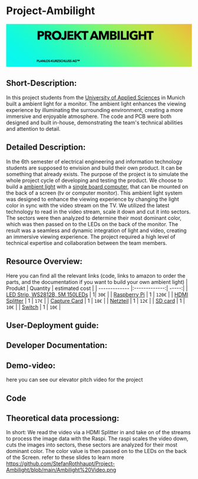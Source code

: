 # Project-Ambilight
![title foto of the project, with project name and fictive company name](https://github.com/StefanRothhaupt/Project-Ambilight/blob/main/Bildschirm%C2%ADfoto%202023-02-02%20um%2017.53.40.png)
## Short-Description:
In this project students from the [University of Applied Sciences](https://ee.hm.edu) in Munich built a ambient light for a monitor.
The ambient light enhances the viewing experience by illuminating the surrounding environment, creating a more immersive and enjoyable atmosphere. The code and PCB were both designed and built in-house, demonstrating the team's technical abilities and attention to detail.

## Detailed Description:
In the 6th semester of electrical engineering and information technology students are supposed to envision and build their own product.
It can be something that already exists. The purpose of the project is to simulate the whole project cycle of developing and testing the product. 
We choose to build a [ambient light](https://en.wikipedia.org/wiki/Bias_lighting) with a [single board computer](https://en.wikipedia.org/wiki/Single-board_computer), that can be mounted on the back of a screen (tv or computer monitor).
This ambient light system was designed to enhance the viewing experience by changing the light color in sync with the video stream on the TV.
We utilized the latest technology to read in the video stream, scale it down and cut it into sectors. The sectors were then analyzed to determine their most dominant color, which was then passed on to the LEDs on the back of the monitor. The result was a seamless and dynamic integration of light and video, creating an immersive viewing experience.
The project required a high level of technical expertise and collaboration between the team members.

## Resource Overview:
Here you can find all the relevant links (code, links to amazon to order the parts, and the documentation if you want to build your own ambient light)
| Produkt        | Quantity         | estimated cost  |
| ------------- |:-------------:| -----:|
| [LED Strip, WS2812B, 5M 150LEDs](https://www.amazon.de/BTF-LIGHTING-WS2812B-adressierbare-Streifen-Wasserdicht/dp/B01CDTECSG/ref=sr_1_2_sspa?crid=1POT8EH2W8453&keywords=ws2801&qid=1666263020&qu=eyJxc2MiOiIzLjE5IiwicXNhIjoiMi41MCIsInFzcCI6IjIuMTAifQ%3D%3D&sprefix=WS2%2Caps%2C87&sr=8-2-spons&th=1)  | 1| `30€` |
| [Raspberry Pi](https://www.raspberrypi.com/products/raspberry-pi-4-model-b/)       | 1      |   `120€` |
| [HDMI Splitter](https://www.amazon.de/Links-4330119358-HDMI-Adapter/dp/B0732MD43P/ref=sr_1_8?crid=34ROZS50JI9VR&keywords=hdmi+splitter&qid=1666263505&qu=eyJxc2MiOiI1LjI2IiwicXNhIjoiNC44MSIsInFzcCI6IjQuNjMifQ%3D%3D&s=ce-de&sprefix=HDMI%2Celectronics%2C82&sr=1-8)       | 1      |   `17€` |
| [Capture Card](https://www.amazon.de/Newhope-Capture-Directly-Computer-Compatible-Schwarz/dp/B09NQM16VY/ref=sr_1_5?crid=3P1CORD8IG5NV&keywords=hdmi%2Bcapture%2Bcard&qid=1666861631&qu=eyJxc2MiOiI1LjQ2IiwicXNhIjoiNC43NyIsInFzcCI6IjQuNDgifQ%3D%3D&sprefix=HDMI%2BCap%2Caps%2C150&sr=8-5&th=1)       | 1      |   `18€` |
| [Netzteil](https://www.amazon.de/ALITOVE-Konverter-Transformator-Pixelstreifen-Sicherheitssystem-Black/dp/B0B49TZQZX/ref=sr_1_8?__mk_de_DE=ÅMÅŽÕÑ&crid=1M5ERXVVCWK9A&keywords=5v+5a+netzteil&qid=1666264450&qu=eyJxc2MiOiI0LjE5IiwicXNhIjoiNC4wMSIsInFzcCI6IjQuMDAifQ%3D%3D&sprefix=5v+5a+netzteil%2Caps%2C140&sr=8-8)       | 1      |   `12€` |
| [SD card](https://www.amazon.de/SanDisk-microSD-Karte-VR-Spielgrafiken-4K-UHD-Video-SDSQXAF-032G-GN6GN/dp/B089M5KV4Y/ref=sr_1_8?crid=1BY1FABF1RLRQ&keywords=micro+sd+karte+16gb+sandisk+extreme&qid=1666264516&qu=eyJxc2MiOiIyLjg3IiwicXNhIjoiMS43OSIsInFzcCI6IjEuMzgifQ%3D%3D&sprefix=micro+sd+karte+16gb%2Caps%2C86&sr=8-8)       | 1      |   `10€` |
| [Switch](https://www.amazon.de/Gebildet-Edelstahl-Drucktastenschalter-Wasserdichter-Kippschalter/dp/B07RXX75KZ/ref=sr_1_13?__mk_de_DE=ÅMÅŽÕÑ&crid=1I6LW9XT2VN0S&keywords=schalter%2B5v%2B5a&qid=1666264741&qu=eyJxc2MiOiIyLjc3IiwicXNhIjoiMC4wMCIsInFzcCI6IjAuMDAifQ%3D%3D&sprefix=schalter%2B5v%2B5a%2Caps%2C67&sr=8-13&th=1 )      | 1      |   `10€` |

## User-Deployment guide:
## Developer Documentation:
## Demo-video:
here you can see our elevator pitch video for the project
## Code
## Theoretical data processiong:
In short: We read the video via a HDMI Splitter in and take on of the streams to process the image data with the Raspi.
The raspi scales the video down, cuts the images into sectors, these sectors are analyzed for their most dominant color. 
The color value is then passed on to the LEDs on the back of the Screen.
refer to these slides to learn more
https://github.com/StefanRothhaupt/Project-Ambilight/blob/main/Ambilight%20Video.png
